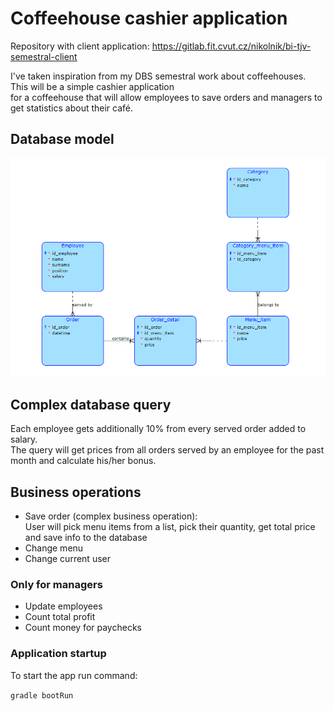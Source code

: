# Coffeehouse cashier application

Repository with client application: https://gitlab.fit.cvut.cz/nikolnik/bi-tjv-semestral-client

I've taken inspiration from my DBS semestral work about coffeehouses. This will be a simple cashier application  
for a coffeehouse that will allow employees to save orders and managers to get statistics about their café.

## Database model

![database model](src/main/resources/database_model.png)

## Complex database query
 
Each employee gets additionally 10% from every served order added to salary.  
The query will get prices from all orders served by an employee 
for the past month and calculate his/her bonus.

## Business operations

- Save order (complex business operation):  
  User will pick menu items from a list, pick their quantity, get total price and save info to the database
- Change menu
- Change current user

### Only for managers

- Update employees
- Count total profit
- Count money for paychecks

### Application startup

To start the app run command:

`gradle bootRun`